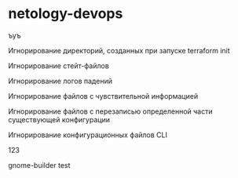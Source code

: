 # netology-devops
ъуъ

Игнорирование директорий, созданных при запуске terraform init

Игнорирование стейт-файлов

Игнорирование логов падений

Игнорирование файлов с чувствительной информацией

Игнорирование файлов с перезаписью определенной части существующей конфигурации

Игнорирование конфигурационных файлов CLI 

123

gnome-builder test
